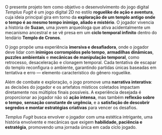 O presente projeto tem como objetivo o desenvolvimento do jogo digital *Templus Fugit* é um jogo digital 2D no estilo **roguelike de ação e aventura**, cuja ideia principal gira em torno da **exploração de um templo antigo onde o tempo é ao mesmo tempo inimigo, aliado e mistério**. O jogador vivencia a história de **Suzan**, uma jovem arqueóloga que ativa acidentalmente um mecanismo ancestral e se vê presa em um **ciclo temporal infinito** dentro do lendário **Templo de Cronos**.

O jogo propõe uma experiência **imersiva e desafiadora**, onde o jogador deve lidar com **inimigos corrompidos pelo tempo**, **armadilhas dinâmicas**, **puzzles ambientais** e **mecânicas de manipulação temporal**, como retrocesso, desaceleração e clonagem temporal. Cada tentativa de escapar do templo reconfigura o ambiente, garantindo partidas únicas baseadas em tentativa e erro — elemento característico do gênero roguelike.

Além de combate e exploração, o jogo promove uma **narrativa interativa**: as decisões do jogador e os artefatos místicos coletados impactam diretamente nos múltiplos finais possíveis. A experiência desejada é proporcionar ao jogador não só **ação intensa**, mas também **reflexão sobre o tempo**, **sensação constante de urgência**, e a **satisfação de descobrir segredos e montar estratégias criativas** para vencer os desafios.

*Templus Fugit* busca envolver o jogador com uma estética intrigante, uma história envolvente e mecânicas que exigem **habilidade, paciência e estratégia**, promovendo uma jornada única em cada ciclo jogado.
